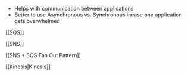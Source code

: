 - Helps with communication between applications
- Better to use Asynchronous vs. Synchronous incase one application gets overwhelmed

  

[[SQS]]

[[SNS]]

[[SNS + SQS Fan Out Pattern]]

[[Kinesis|Kinesis]]
